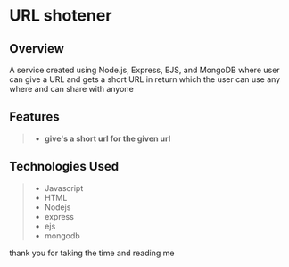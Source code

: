 # URL shotener

## Overview

A service created using Node.js, Express, EJS, and MongoDB where user can give a URL and gets a short URL in return which the user can use any where and can share with anyone

## Features

> - **give's a short url for the given url**

## Technologies Used

> - Javascript
> - HTML
> - Nodejs
> - express
> - ejs
> - mongodb

thank you for taking the time and reading me 
